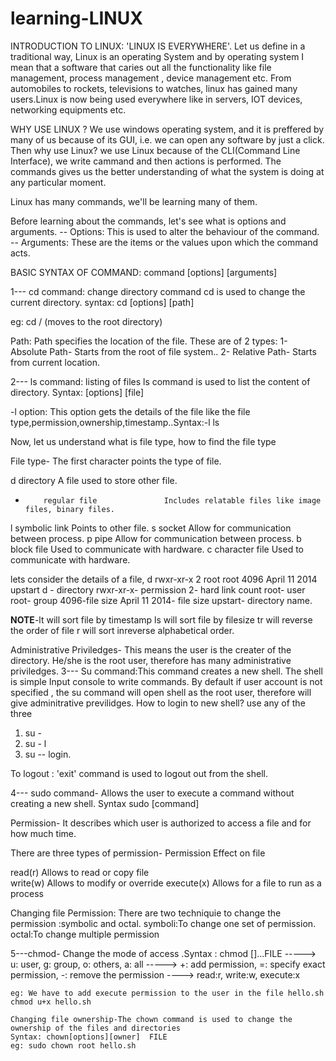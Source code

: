 # learning-LINUX
INTRODUCTION TO LINUX:
'LINUX IS EVERYWHERE'. Let us define in a traditional way, Linux is an operating System and by operating system I mean that a software that caries out all the functionality like file management, process management , device management etc.
From automobiles to rockets, televisions to watches, linux has gained many users.Linux is now being used everywhere like in servers, IOT devices, networking equipments etc.

WHY USE LINUX ?
We use windows operating system, and it is preffered by many of us because of its GUI, i.e. we can open any software by just a click.
Then why use Linux?
we use Linux because of the CLI(Command Line Interface), we write cammand and then actions is performed. The commands gives us the better understanding of what the system is doing at any particular moment.

Linux has many commands, we'll be learning many of them.

Before learning about the commands, let's see what is options and arguments.
-- Options: This is used to alter the behaviour of the command.
-- Arguments: These are the items or the values upon which the command acts.

BASIC SYNTAX OF COMMAND:
command [options] [arguments]

1--- cd command: change directory command cd is used to change the current directory. syntax: cd [options] [path]

eg: cd / (moves to the root directory)

Path: Path specifies the location of the file. These are of 2 types:
1- Absolute Path- Starts from the root of file system..
2- Relative Path- Starts from current location.

2--- ls command: listing of files ls command is used to list the content of directory. Syntax: [options] [file]

-l option: This option gets the details of the file like the file type,permission,ownership,timestamp..Syntax:-l ls

Now, let us understand what is file type, how to find the file type

File type- The first character points the type of file.

d         directory                  A file used to store other file.
-         regular file               Includes relatable files like image files, binary files.
l         symbolic link              Points to other file.
s         socket                     Allow for communication between process.
p         pipe                       Allow for communication between process.
b         block file                 Used to communicate with hardware.
c         character file             Used to communicate with hardware.

lets consider the details of a file, d  rwxr-xr-x 2 root root 4096 April 11 2014 upstart
 d - directory
 rwxr-xr-x- permission
  2- hard link count
  root- user 
  root- group
  4096-file size
  April 11 2014- file size
  upstart- directory name.
  
  **NOTE**-lt will sort file by timestamp
  ls will sort file by filesize
  tr will reverse the order of file
  r will sort inreverse alphabetical order.
  
  
  Administrative Priviledges- This means the user is the creater of the directory. He/she is the root user, therefore has many administrative priviledges.
  3--- Su command:This command creates a new shell. The shell is simple Input console to write commands. By default if user account is not specified , the su command will open shell as the root user, therefore will give adminitrative previlidges.
  How to login to new shell?
  use any of the three
  1. su -
  2. su - l
  3. su -- login.
  
  To logout : 'exit' command is used to logout out from the shell.
  
  4--- sudo command- Allows the user to execute a command without creating a new shell. Syntax sudo [command]
  
  
  Permission- It describes which user is authorized to access a file and for how much time.
  
  There are three types of permission-
  Permission              Effect on file                  
  
  read(r)                 Allows to read or copy file    
  write(w)                Allows to modify or override
  execute(x)              Allows for a file to run as a process
  
  
  Changing file Permission: There are two techniquie to change the permission :symbolic and octal.
  symboli:To change one set of permission.
  octal:To change multiple permission
  
  5---chmod- Change the mode of access .Syntax : chmod [<SET><ACTION><PERMISSIONS>]...FILE
 <SET>-----> u: user, g: group, o: others, a: all 
  <ACTION>-----> +: add permission, =: specify exact permission, -: remove the permission
   <PERMISSION>----> read:r, write:w, execute:x
    
    eg: We have to add execute permission to the user in the file hello.sh
    chmod u+x hello.sh
    
    Changing file ownership-The chown command is used to change the ownership of the files and directories
    Syntax: chown[options][owner]  FILE
    eg: sudo chown root hello.sh
  
  
  
                                    


